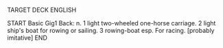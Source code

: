 TARGET DECK
ENGLISH

START
Basic
Gig1
Back: n. 1 light two-wheeled one-horse carriage. 2 light ship's boat for rowing or sailing. 3 rowing-boat esp. For racing. [probably imitative]
END
